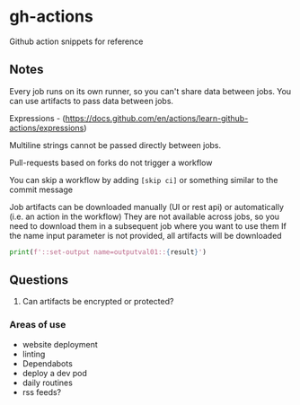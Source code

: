 # gh-actions

Github action snippets for reference

## Notes

Every job runs on its own runner, so you can't share data between jobs. You can use artifacts to pass data between jobs.

Expressions - (<https://docs.github.com/en/actions/learn-github-actions/expressions>)

Multiline strings cannot be passed directly between jobs.

Pull-requests based on forks do not trigger a workflow

You can skip a workflow by adding `[skip ci]` or something similar to the commit message

Job artifacts can be downloaded manually (UI or rest api) or automatically (i.e. an action in the workflow)
They are not available across jobs, so you need to download them in a subsequent job where you want to use them
If the name input parameter is not provided, all artifacts will be downloaded

```python
print(f'::set-output name=outputval01::{result}')
```

## Questions

1. Can artifacts be encrypted or protected?

### Areas of use

- website deployment
- linting
- Dependabots
- deploy a dev pod
- daily routines
- rss feeds?
